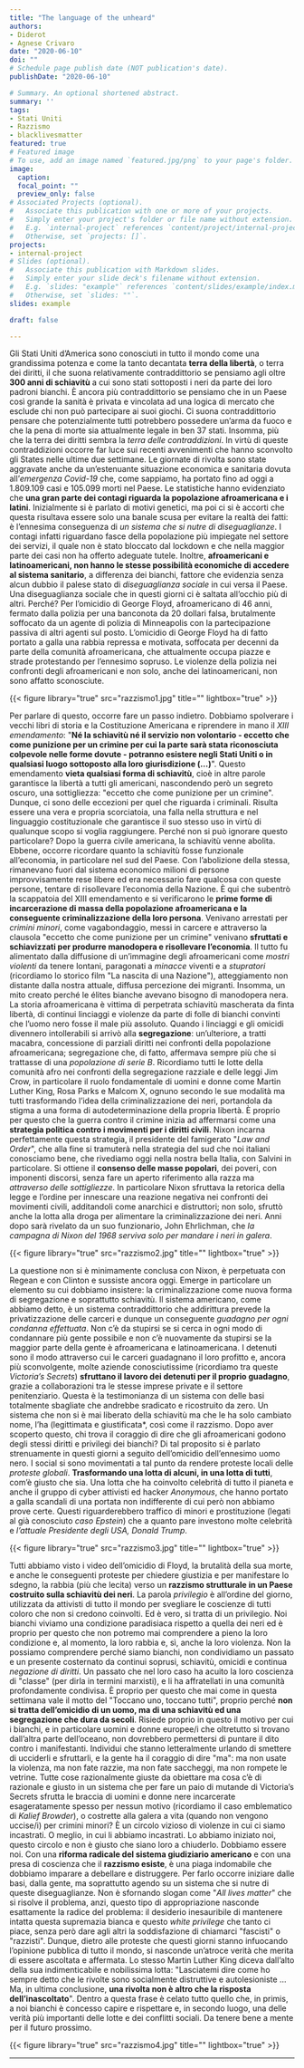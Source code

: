 ```yaml
---
title: "The language of the unheard"
authors:
- Diderot
- Agnese Crivaro
date: "2020-06-10"
doi: ""
# Schedule page publish date (NOT publication's date).
publishDate: "2020-06-10"

# Summary. An optional shortened abstract.
summary: ''
tags:
- Stati Uniti
- Razzismo
- blacklivesmatter
featured: true
# Featured image
# To use, add an image named `featured.jpg/png` to your page's folder.
image:
  caption:
  focal_point: ""
  preview_only: false
# Associated Projects (optional).
#   Associate this publication with one or more of your projects.
#   Simply enter your project's folder or file name without extension.
#   E.g. `internal-project` references `content/project/internal-project/index.md`.
#   Otherwise, set `projects: []`.
projects:
- internal-project
# Slides (optional).
#   Associate this publication with Markdown slides.
#   Simply enter your slide deck's filename without extension.
#   E.g. `slides: "example"` references `content/slides/example/index.md`.
#   Otherwise, set `slides: ""`.
slides: example

draft: false

---
```


Gli Stati Uniti d’America sono conosciuti in tutto il mondo come una grandissima potenza e come la tanto decantata **terra della libertà**, o terra dei diritti, il che suona relativamente contraddittorio se pensiamo agli oltre **300 anni di schiavitù** a cui sono stati sottoposti i neri da parte dei loro padroni bianchi.
È ancora più contraddittorio se pensiamo che in un Paese così grande la sanità è privata e vincolata ad una logica di mercato che esclude chi non può partecipare ai suoi giochi. Ci suona contraddittorio pensare che potenzialmente tutti potrebbero possedere un’arma da fuoco e che la pena di morte sia attualmente legale in ben 37 stati.
Insomma, più che la terra dei diritti sembra la *terra delle contraddizioni*.
In virtù di queste contraddizioni occorre far luce sui recenti avvenimenti che hanno sconvolto gli States nelle ultime due settimane.
Le giornate di rivolta sono state aggravate anche da un’estenuante situazione economica e sanitaria dovuta all’*emergenza Covid-19* che, come sappiamo, ha portato fino ad oggi a 1.809.109 casi e 105.099 morti nel Paese.
Le statistiche hanno evidenziato che **una gran parte dei contagi riguarda la popolazione afroamericana e i latini**. Inizialmente si è parlato di motivi genetici, ma poi ci si è accorti che questa risultava essere solo una banale scusa per evitare la realtà dei fatti: è l’ennesima conseguenza di *un sistema che si nutre di diseguaglianze*.
I contagi infatti riguardano fasce della popolazione più impiegate nel settore dei servizi, il quale non è stato bloccato dal lockdown e che nella maggior parte dei casi non ha offerto adeguate tutele. Inoltre, **afroamericani e latinoamericani, non hanno le stesse possibilità economiche di accedere al sistema sanitario**, a differenza dei bianchi, fattore che evidenzia senza alcun dubbio il palese stato di *diseguaglianza sociale* in cui versa il Paese.
Una diseguaglianza sociale che in questi giorni ci è saltata all’occhio più di altri.
Perché?
Per l’omicidio di George Floyd, afroamericano di 46 anni, fermato dalla polizia per una banconota da 20 dollari falsa, brutalmente soffocato da un agente di polizia di Minneapolis con la partecipazione passiva di altri agenti sul posto. L’omicidio di George Floyd ha di fatto portato a galla una rabbia repressa e motivata, soffocata per decenni da parte della comunità afroamericana, che attualmente occupa piazze e strade protestando per l’ennesimo sopruso.
Le violenze della polizia nei confronti degli afroamericani e non solo, anche dei latinoamericani, non sono affatto sconosciute.

{{< figure library="true" src="razzismo1.jpg" title="" lightbox="true" >}}

Per parlare di questo, occorre fare un passo indietro.
Dobbiamo spolverare i vecchi libri di storia e la Costituzione Americana e riprendere in mano il *XIII emendamento*: "**Né la schiavitù né il servizio non volontario - eccetto che come punizione per un crimine per cui la parte sarà stata riconosciuta colpevole nelle forme dovute - potranno esistere negli Stati Uniti o in qualsiasi luogo sottoposto alla loro giurisdizione (…)**". Questo emendamento **vieta qualsiasi forma di schiavitù**, cioè in altre parole garantisce la libertà a tutti gli americani, nascondendo però un segreto oscuro, una sottigliezza: "eccetto che come punizione per un crimine". Dunque, ci sono delle eccezioni per quel che riguarda i criminali. Risulta essere una vera e propria scorciatoia, una falla nella struttura e nel linguaggio costituzionale che garantisce il suo stesso uso in virtù di qualunque scopo si voglia raggiungere. Perché non si può ignorare questo particolare? Dopo la guerra civile americana, la schiavitù venne abolita. Ebbene, occorre ricordare  quanto la schiavitù fosse funzionale all’economia, in particolare nel sud del Paese. Con l’abolizione della stessa, rimanevano fuori dal sistema economico milioni di persone improvvisamente rese libere ed era necessario fare qualcosa con queste persone, tentare di risollevare l’economia della Nazione. È qui che subentrò la scappatoia del XIII emendamento e si verificarono le **prime forme di incarcerazione di massa della popolazione afroamericana e la conseguente criminalizzazione della loro persona**. Venivano arrestati per *crimini minori*, come vagabondaggio, messi in carcere e attraverso la clausola "eccetto che come punizione per un crimine" venivano **sfruttati e schiavizzati per produrre manodopera e risollevare l’economia**. Il tutto  fu alimentato dalla diffusione di un’immagine degli afroamericani come *mostri violenti* da tenere lontani, paragonati a *minacce* viventi e a *stupratori* (ricordiamo lo storico film "La nascita di una Nazione"), atteggiamento non distante dalla nostra attuale, diffusa percezione dei migranti.
Insomma, un mito creato perché le élites bianche avevano bisogno di manodopera nera.
La storia afroamericana è vittima di perpetrata schiavitù mascherata da finta libertà, di continui linciaggi e violenze da parte di folle di bianchi convinti che l’uomo nero fosse il male più assoluto. Quando i linciaggi e gli omicidi divennero intollerabili si arrivò alla **segregazione**: un’ulteriore, a tratti macabra, concessione di parziali diritti nei confronti della popolazione afroamericana; segregazione che, di fatto, affermava sempre più che si trattasse di una *popolazione di serie B*.
Ricordiamo tutti le lotte della comunità afro nei confronti della segregazione razziale e delle leggi Jim Crow, in particolare il ruolo fondamentale di uomini e donne come Martin Luther King, Rosa Parks e Malcom X, ognuno secondo le sue modalità ma tutti trasformando l’idea della criminalizzazione dei neri, portandola da stigma a una forma di autodeterminazione della propria libertà.
È proprio per questo che la guerra contro il crimine inizia ad affermarsi come una **strategia politica contro i movimenti per i diritti civili**. Nixon incarna perfettamente questa strategia, il presidente del famigerato "*Law and Order*", che alla fine si tramuterà nella strategia del sud che noi italiani conosciamo bene, che rivediamo oggi nella nostra bella Italia, con Salvini in particolare.
Si ottiene il **consenso delle masse popolari**, dei poveri, con imponenti discorsi, senza fare un aperto riferimento alla razza ma *attraverso delle sottigliezze*. In particolare Nixon sfruttava la retorica della legge e l’ordine per innescare una reazione negativa nei confronti dei movimenti civili, additandoli come anarchici e distruttori; non solo, sfruttò anche la lotta alla droga per alimentare la criminalizzazione dei neri. Anni dopo sarà rivelato da un suo funzionario, John Ehrlichman, che *la campagna di Nixon del 1968 serviva solo per mandare i neri in galera*.

{{< figure library="true" src="razzismo2.jpg" title="" lightbox="true" >}}

La questione non si è minimamente conclusa con Nixon, è perpetuata con Regean e con Clinton e sussiste ancora oggi.
Emerge in particolare un elemento su cui dobbiamo insistere: la criminalizzazione come nuova forma di segregazione e soprattutto schiavitù. Il sistema americano, come abbiamo detto, è un sistema contraddittorio che addirittura prevede la privatizzazione delle carceri e dunque un conseguente *guadagno per ogni condanna effettuata*. Non c’è da stupirsi se si cerca in ogni modo di condannare più gente possibile e non c’è nuovamente da stupirsi se la maggior parte della gente è afroamericana e latinoamericana. I detenuti sono il modo attraverso cui le carceri guadagnano il loro profitto e, ancora più sconvolgente, molte aziende conosciutissime (ricordiamo tra queste *Victoria’s Secrets*) **sfruttano il lavoro dei detenuti per il proprio guadagno**, grazie a collaborazioni tra le stesse imprese private e il settore penitenziario.
Questa è la testimonianza di un sistema con delle basi totalmente sbagliate che andrebbe sradicato e ricostruito da zero. Un sistema che non si è mai liberato della schiavitù ma che le ha solo cambiato nome, l’ha (legittimata e giustificata*, così come il razzismo.
Dopo aver scoperto questo, chi trova il coraggio di dire che gli afroamericani godono degli stessi diritti e privilegi dei bianchi?
Di tal proposito si è parlato strenuamente in questi giorni a seguito dell’omicidio dell’ennesimo uomo nero. I social si sono movimentati a tal punto da rendere proteste locali delle *proteste globali*. **Trasformando una lotta di alcuni, in una lotta di tutti**, com’è giusto che sia. Una lotta che ha coinvolto celebrità di tutto il pianeta e anche il gruppo di cyber attivisti ed hacker *Anonymous*, che hanno portato a galla scandali di una portata non indifferente di cui però non abbiamo prove certe. Questi riguarderebbero traffico di minori e prostituzione (legati al già conosciuto *caso Epstein*) che a quanto pare investono molte celebrità e *l’attuale Presidente degli USA, Donald Trump*.

{{< figure library="true" src="razzismo3.jpg" title="" lightbox="true" >}}

Tutti abbiamo visto i video dell’omicidio di Floyd, la brutalità della sua morte, e anche le conseguenti proteste per chiedere giustizia e per manifestare lo sdegno, la rabbia (più che lecita) verso un **razzismo strutturale in un Paese costruito sulla schiavitù dei neri**. La parola *privilegio* è all’ordine del giorno, utilizzata da attivisti di tutto il mondo per svegliare le coscienze di tutti coloro che non si credono coinvolti. Ed è vero, si tratta di un privilegio. Noi bianchi viviamo una condizione paradisiaca rispetto a quella dei neri ed è proprio per questo che non potremo mai comprendere a pieno la loro condizione e, al momento, la loro rabbia e, sì,  anche la loro violenza. Non la possiamo comprendere perché siamo bianchi, non condividiamo un passato e un presente costernato da continui soprusi, schiavitù, omicidi e continua *negazione di diritti*. Un passato che nel loro caso ha acuito la loro coscienza di "classe" (per dirla in termini marxisti), e li ha affratellati in una comunità profondamente condivisa. È proprio per questo che mai come in questa settimana vale il motto del "Toccano uno, toccano tutti", proprio perché **non si tratta dell’omicidio di un uomo, ma di una schiavitù ed una segregazione che dura da secoli**.
Risiede proprio in questo il motivo per cui i bianchi, e in particolare uomini e donne europee/i che oltretutto si trovano dall’altra parte dell’oceano, non dovrebbero permettersi di puntare il dito contro i manifestanti. Individui che stanno letteralmente urlando di smettere di ucciderli e sfruttarli, e la gente  ha il coraggio di dire "ma": ma non usate la violenza, ma non fate razzie, ma non fate saccheggi, ma non rompete le vetrine. Tutte cose razionalmente giuste da obiettare ma cosa c’è di razionale e giusto in un sistema che per fare un paio di mutande di Victoria’s Secrets sfrutta le braccia di uomini e donne nere incarcerate esageratamente spesso per nessun motivo (ricordiamo il caso emblematico di *Kalief Browder*), o costrette alla galera a vita (quando non vengono uccise/i) per crimini minori?
È un circolo vizioso di violenze in cui ci siamo incastrati. O meglio, in cui li abbiamo incastrati. Lo abbiamo iniziato noi, questo circolo e non è giusto che siano loro a chiuderlo. Dobbiamo essere noi. Con una **riforma radicale del sistema giudiziario americano** e con una presa di coscienza che il **razzismo esiste**, è una piaga indomabile che dobbiamo imparare a debellare e distruggere. Per farlo occorre iniziare dalle basi, dalla gente, ma soprattutto agendo su un sistema che si nutre di queste diseguaglianze.
Non è sfornando slogan come "*All lives matter*" che si risolve il problema, anzi, questo tipo di appropriazione nasconde esattamente la radice del problema: il desiderio inesauribile di mantenere intatta questa supremazia bianca e questo *white privilege* che tanto ci piace, senza però dare agli altri la soddisfazione di chiamarci "fascisti" o "razzisti".
Dunque, dietro alle proteste che questi giorni stanno infuocando l’opinione pubblica di tutto il mondo, si nasconde un’atroce verità che merita di essere ascoltata e affermata. Lo stesso Martin Luther King diceva dall’alto della sua indimenticabile e nobilissima lotta: "Lasciatemi dire come ho sempre detto che le rivolte sono socialmente distruttive e autolesioniste … Ma, in ultima conclusione, **una rivolta non è altro che la risposta dell’inascoltato**".
Dentro a questa frase è celato tutto quello che, in primis, a noi bianchi è concesso capire e rispettare e, in secondo luogo, una delle verità più importanti delle lotte e dei conflitti sociali. Da tenere bene a mente per il futuro prossimo.


{{< figure library="true" src="razzismo4.jpg" title="" lightbox="true" >}}

---
